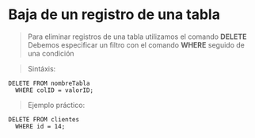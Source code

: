 # Baja de un registro de una tabla

> Para eliminar registros de una tabla utilizamos el comando
> **DELETE**
> Debemos especificar un filtro con el comando **WHERE** seguido de una condición

> Sintáxis: 

    DELETE FROM nombreTabla   
      WHERE colID = valorID;  

> Ejemplo práctico: 

    DELETE FROM clientes  
      WHERE id = 14; 
